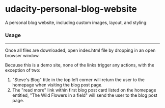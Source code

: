# udacity-personal-blog-website

A personal blog website, including custom images, layout, and styling

### Usage

---

Once all files are downloaded, open index.html file by dropping in an open browser window.

Because this is a demo site, none of the links trigger any actions, with the exception of two:

1. "Steve's Blog" title in the top left corner will return the user to the homepage when visiting the blog post page.
2. The "read more" link within first blog post card listed on the homepage entitled, "The Wild Flowers in a field" will send the user to the blog post page.
